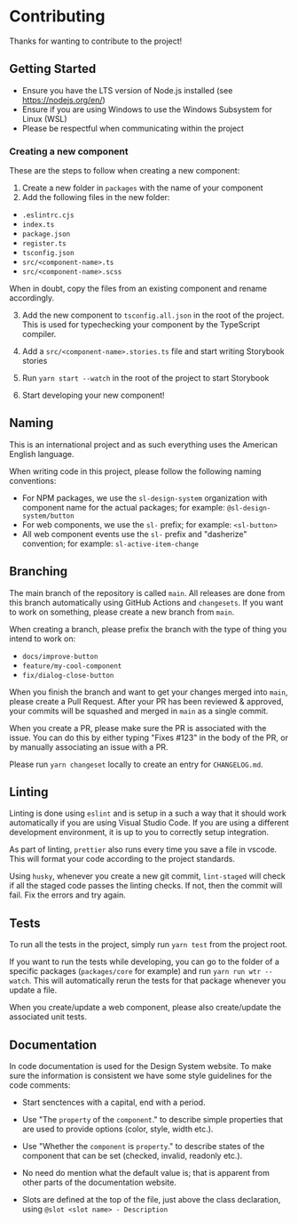 # Contributing

Thanks for wanting to contribute to the project!

## Getting Started

- Ensure you have the LTS version of Node.js installed (see https://nodejs.org/en/)
- Ensure if you are using Windows to use the Windows Subsystem for Linux (WSL)
- Please be respectful when communicating within the project

### Creating a new component

These are the steps to follow when creating a new component:

1. Create a new folder in `packages` with the name of your component
2. Add the following files in the new folder:
  - `.eslintrc.cjs`
  - `index.ts`
  - `package.json`
  - `register.ts`
  - `tsconfig.json`
  - `src/<component-name>.ts`
  - `src/<component-name>.scss`

When in doubt, copy the files from an existing component and rename accordingly.

3. Add the new component to `tsconfig.all.json` in the root of the project. 
This is used for typechecking your component by the TypeScript compiler.

4. Add a `src/<component-name>.stories.ts` file and start writing Storybook stories

5. Run `yarn start --watch` in the root of the project to start Storybook

6. Start developing your new component!

## Naming

This is an international project and as such everything uses the American English language.

When writing code in this project, please follow the following naming conventions:
- For NPM packages, we use the `sl-design-system` organization with component name for the actual packages; for example: `@sl-design-system/button`
- For web components, we use the `sl-` prefix; for example: `<sl-button>`
- All web component events use the `sl-` prefix and "dasherize" convention; for example: `sl-active-item-change`

## Branching

The main branch of the repository is called `main`. All releases are done from this branch automatically using GitHub Actions and `changesets`. If you want to work on something, please create a new branch from `main`.

When creating a branch, please prefix the branch with the type of thing you intend to work on:
- `docs/improve-button`
- `feature/my-cool-component`
- `fix/dialog-close-button`

When you finish the branch and want to get your changes merged into `main`, please create a Pull Request. After your PR has been reviewed & approved, your commits will be squashed and merged in `main` as a single commit.

When you create a PR, please make sure the PR is associated with the issue. You can do this by either typing "Fixes #123" in the body of the PR, or by manually associating an issue with a PR.

Please run `yarn changeset` locally to create an entry for `CHANGELOG.md`.

## Linting

Linting is done using `eslint` and is setup in a such a way that it should work automatically if you are using Visual Studio Code. If you are using a different development environment, it is up to you to correctly setup integration.

As part of linting, `prettier` also runs every time you save a file in vscode. This will format your code according to the project standards.

Using `husky`, whenever you create a new git commit, `lint-staged` will check if all the staged code passes the linting checks. If not, then the commit will fail. Fix the errors and try again.

## Tests

To run all the tests in the project, simply run `yarn test` from the project root.

If you want to run the tests while developing, you can go to the folder of a specific packages (`packages/core` for example) and run `yarn run wtr --watch`. This will automatically rerun the tests for that package whenever you update a file.

When you create/update a web component, please also create/update the associated unit tests.

## Documentation

In code documentation is used for the Design System website. To make sure the information is consistent we have some style guidelines for the code comments:

- Start senctences with a capital, end with a period.
- Use "The `property` of the `component`." to describe simple properties that are used to provide options (color, style, width etc.).
- Use "Whether the `component` is `property`." to describe states of the component that can be set (checked, invalid, readonly etc.).
- No need do mention what the default value is; that is apparent from other parts of the documentation website.

- Slots are defined at the top of the file, just above the class declaration, using `@slot <slot name> - Description`

